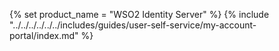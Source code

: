 {% set product_name = "WSO2 Identity Server" %}
{% include "../../../../../../includes/guides/user-self-service/my-account-portal/index.md" %}